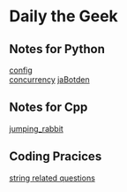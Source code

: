 # Daily the Geek

## Notes for Python
[config](./py/config/NOTE.md "Config") \
[concurrency](./py/concurrency/NOTE.md "Concurrency")
[jaBotden](./py/linebot/NOTE.md "jaBotden")

## Notes for Cpp
[jumping_rabbit](./cpp/jumper/NOTE.md) 

## Coding Pracices
[string related questions](./py/interview/questions/str_related.py)
